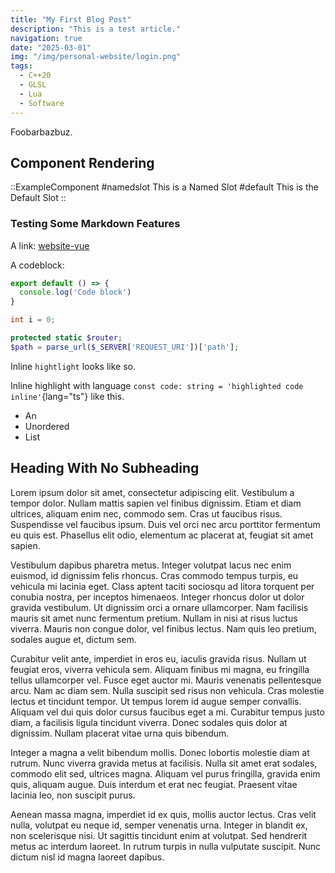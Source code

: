 ```yaml
---
title: "My First Blog Post"
description: "This is a test article."
navigation: true
date: "2025-03-01"
img: "/img/personal-website/login.png"
tags:
  - C++20
  - GLSL
  - Lua
  - Software
---
```


Foobarbazbuz.

## Component Rendering

::ExampleComponent
#namedslot
This is a Named Slot
#default
This is the Default Slot
::

### Testing Some Markdown Features

A link: [website-vue](https://github.com/riyyi/website-vue)

A codeblock:
```js [file.js]{2} meta-info=val
export default () => {
  console.log('Code block')
}
```

```cpp
int i = 0;
```

```php
protected static $router;
$path = parse_url($_SERVER['REQUEST_URI'])['path'];
```

Inline `hightlight` looks like so.

Inline highlight with language `const code: string = 'highlighted code inline'`{lang="ts"} like this.

- An
- Unordered
- List

## Heading With No Subheading

Lorem ipsum dolor sit amet, consectetur adipiscing elit. Vestibulum a tempor
dolor. Nullam mattis sapien vel finibus dignissim. Etiam et diam ultrices,
aliquam enim nec, commodo sem. Cras ut faucibus risus. Suspendisse vel faucibus
ipsum. Duis vel orci nec arcu porttitor fermentum eu quis est. Phasellus elit
odio, elementum ac placerat at, feugiat sit amet sapien.

Vestibulum dapibus pharetra metus. Integer volutpat lacus nec enim euismod, id
dignissim felis rhoncus. Cras commodo tempus turpis, eu vehicula mi lacinia
eget. Class aptent taciti sociosqu ad litora torquent per conubia nostra, per
inceptos himenaeos. Integer rhoncus dolor ut dolor gravida vestibulum. Ut
dignissim orci a ornare ullamcorper. Nam facilisis mauris sit amet nunc
fermentum pretium. Nullam in nisi at risus luctus viverra. Mauris non congue
dolor, vel finibus lectus. Nam quis leo pretium, sodales augue et, dictum sem.

Curabitur velit ante, imperdiet in eros eu, iaculis gravida risus. Nullam ut
feugiat eros, viverra vehicula sem. Aliquam finibus mi magna, eu fringilla
tellus ullamcorper vel. Fusce eget auctor mi. Mauris venenatis pellentesque
arcu. Nam ac diam sem. Nulla suscipit sed risus non vehicula. Cras molestie
lectus et tincidunt tempor. Ut tempus lorem id augue semper convallis. Aliquam
vel dui quis dolor cursus faucibus eget a mi. Curabitur tempus justo diam, a
facilisis ligula tincidunt viverra. Donec sodales quis dolor at dignissim.
Nullam placerat vitae urna quis bibendum.

Integer a magna a velit bibendum mollis. Donec lobortis molestie diam at rutrum.
Nunc viverra gravida metus at facilisis. Nulla sit amet erat sodales, commodo
elit sed, ultrices magna. Aliquam vel purus fringilla, gravida enim quis,
aliquam augue. Duis interdum et erat nec feugiat. Praesent vitae lacinia leo,
non suscipit purus.

Aenean massa magna, imperdiet id ex quis, mollis auctor lectus. Cras velit
nulla, volutpat eu neque id, semper venenatis urna. Integer in blandit ex, non
scelerisque nisi. Ut sagittis tincidunt enim at volutpat. Sed hendrerit metus ac
interdum laoreet. In rutrum turpis in nulla vulputate suscipit. Nunc dictum nisl
id magna laoreet dapibus.
